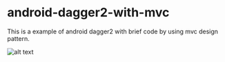 # android-dagger2-with-mvc
This is a example of android dagger2 with brief code by using mvc design pattern.

![alt text](https://github.com/chrisjenx/Calligraphy/raw/master/screenshot.png "ScreenShot Of Dagger2 Home")